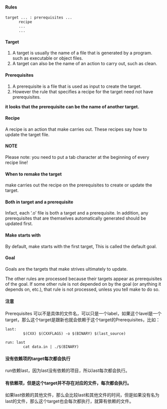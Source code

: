 #### Rules
```
target ... : prerequisites ...
      recipe
      ...
      ...
```

#### Target
1. A target is usually the name of a file that is generated by a program. such as executable or object files.
2. A target can also be the name of an action to carry out, such as clean.

#### Prerequisites
1. A prerequisite is a file that is used as input to create the target.
2. However the rule that specifies a recipe for the target need not have prerequisites.

**it looks that the prerequisite can be the name of another target.**

#### Recipe
A recipe is an action that make carries out. These recipes say how to update the target file.

#### NOTE
Please note: you need to put a tab character at the beginning of every recipe line!

#### When to remake the target
make carries out the recipe on the prerequisites to create or update the target. 

#### Both in target and a prerequisite
Infact, each ‘.o’ file is both a target and a prerequisite.
In addition, any prerequisites that are themselves automatically generated should be updated first.

####  Make starts with
By default, make starts with the first target, This is called the default goal.

#### Goal
Goals are the targets that make strives ultimately to update.


The other rules are processed because their targets appear as prerequisites of the goal.
If some other rule is not depended on by the goal (or anything it depends on, etc.), that
rule is not processed, unless you tell make to do so.

#### 注意
Prerequisites 可以不是具体的文件名，可以只是一个label，如果这个lavel是一个target，那么这个target是跟新也就会依赖于这个target的Prerequisites，比如：
```
last:
        $(CXX) $(CXXFLAGS) -o $(BINARY) $(last_source)

run: last
        cat data.in | ./$(BINARY)
```

#### 没有依赖项的target每次都会执行
run依赖last，因为last没有依赖的项目，所以last每次都会执行。

#### 有依赖项，但是这个target并不存在对应的文件，每次都会执行。
如果last依赖的其他文件，那么会比较last和其他文件的时间，但是如果没有名为last的文件，那么这个target也会每次都执行，就算有依赖的文件。
